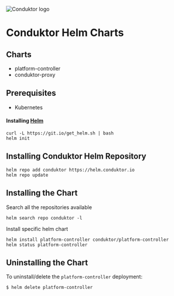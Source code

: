 ![Conduktor logo](https://avatars.githubusercontent.com/u/60062294?s=200&v=4)
# Conduktor Helm Charts

## Charts

- platform-controller
- conduktor-proxy

## Prerequisites

- Kubernetes

#### Installing [Helm](https://helm.sh)

```
curl -L https://git.io/get_helm.sh | bash
helm init
```

## Installing Conduktor Helm Repository

```
helm repo add conduktor https://helm.conduktor.io
helm repo update
```

## Installing the Chart

Search all the repositories available
```
helm search repo conduktor -l
```

Install specific helm chart

```
helm install platform-controller conduktor/platform-controller
helm status platform-controller
```

## Uninstalling the Chart

To uninstall/delete the `platform-controller` deployment:

```
$ helm delete platform-controller
```